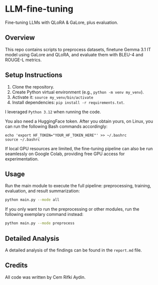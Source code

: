 # LLM-fine-tuning
Fine-tuning LLMs with QLoRA &amp; GaLore, plus evaluation.

## Overview
This repo contains scripts to preprocess datasets, finetune Gemma 3.1 IT model using GaLore and QLoRA, and evaluate them with BLEU-4 and ROUGE-L metrics.

## Setup Instructions
1. Clone the repository.
2. Create Python virtual environment (e.g., `python -m venv my_venv`).
3. Activate it: `source my_venv/bin/activate`
4. Install dependencies: `pip install -r requirements.txt`.

I leveraged `Python 3.12` when running the code.

You also need a HuggingFace token. After you obtain yours, on Linux, you can run the following Bash commands accordingly:

```
echo 'export HF_TOKEN="YOUR_HF_TOKEN_HERE"' >> ~/.bashrc
source ~/.bashrc
```

If local GPU resources are limited, the fine-tuning pipeline can also be run seamlessly on Google Colab, providing free GPU access for experimentation.

## Usage

Run the main module to execute the full pipeline: preprocessing, training, evaluation, and result summarization:

```bash
python main.py --mode all
```

If you only want to run the preprocessing or other modules, run the following exemplary command instead:

```bash
python main.py --mode preprocess
```

## Detailed Analysis

A detailed analysis of the findings can be found in the `report.md` file.

## Credits

All code was written by Cem Rifki Aydin.